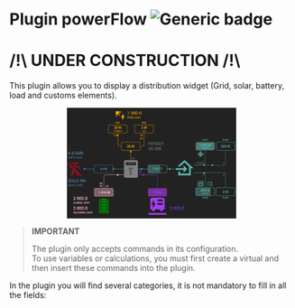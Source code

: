 # Plugin powerFlow ![Generic badge](https://img.shields.io/badge/Core-Full_js_(dev)-green.svg)

# /!\ UNDER CONSTRUCTION /!\ 


This plugin allows you to display a distribution widget (Grid, solar, battery, load and customs elements).

<img src="../../../images/powerFlow_exemple.png" width="300" style="display: block;margin: 0 auto;"/>


>**IMPORTANT**
>
>The plugin only accepts commands in its configuration.<br>
>To use variables or calculations, you must first create a virtual and then insert these commands into the plugin.

In the plugin you will find several categories, it is not mandatory to fill in all the fields:
